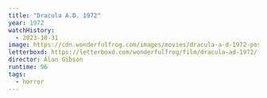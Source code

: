 ```yaml
---
title: "Dracula A.D. 1972"
year: 1972
watchHistory:
  - 2023-10-31
image: https://cdn.wonderfulfrog.com/images/movies/dracula-a-d-1972-poster.jpg
letterboxd: https://letterboxd.com/wonderfulfrog/film/dracula-ad-1972/
director: Alan Gibson
runtime: 96
tags:
  - horror
---
```

